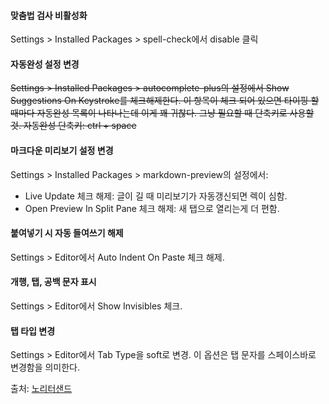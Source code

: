 #### 맞춤법 검사 비활성화  
Settings > Installed Packages > spell-check에서 disable 클릭

#### 자동완성 설정 변경

~~Settings > Installed Packages > autocomplete-plus의 설정에서 Show Suggestions On Keystroke를 체크해제한다. 이 항목이 체크 되어 있으면 타이핑 할 때마다 자동완성 목록이 나타나는데 이게 꽤 귀찮다. 그냥 필요할 때 단축키로 사용할 것.
자동완성 단축키: ctrl + space~~



#### 마크다운 미리보기 설정 변경  
Settings > Installed Packages > markdown-preview의 설정에서:

- Live Update 체크 해제: 글이 길 때 미리보기가 자동갱신되면 렉이 심함.  
- Open Preview In Split Pane 체크 해제: 새 탭으로 열리는게 더 편함.  

#### 붙여넣기 시 자동 들여쓰기 해제  
Settings > Editor에서 Auto Indent On Paste 체크 해제.

#### 개행, 탭, 공백 문자 표시  
Settings > Editor에서 Show Invisibles 체크.

#### 탭 타입 변경  
Settings > Editor에서 Tab Type을 soft로 변경. 이 옵션은 탭 문자를 스페이스바로 변경함을 의미한다.



출처:
[노리터샌드](https://noritersand.github.io/devtool/devtool-atom-%EC%B4%88%EA%B8%B0-%EC%84%A4%EC%A0%95/)
